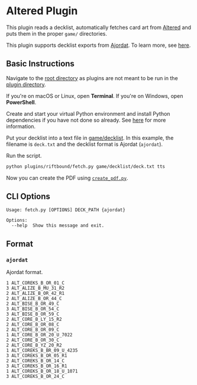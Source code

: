 # Altered Plugin

This plugin reads a decklist, automatically fetches card art from [Altered](https://www.altered.gg/) and puts them in the proper `game/` directories.

This plugin supports decklist exports from [Ajordat](https://altered.ajordat.com/). To learn more, see [here](#formats).

## Basic Instructions

Navigate to the [root directory](../..) as plugins are not meant to be run in the [plugin directory](.).

If you're on macOS or Linux, open **Terminal**. If you're on Windows, open **PowerShell**.

Create and start your virtual Python environment and install Python dependencies if you have not done so already. See [here](../../README.md#basic-usage) for more information.

Put your decklist into a text file in [game/decklist](../game/decklist/). In this example, the filename is `deck.txt` and the decklist format is Ajordat (`ajordat`).

Run the script.

```sh
python plugins/riftbound/fetch.py game/decklist/deck.txt tts
```

Now you can create the PDF using [`create_pdf.py`](../../README.md#create_pdfpy).

## CLI Options

```
Usage: fetch.py [OPTIONS] DECK_PATH {ajordat}

Options:
  --help  Show this message and exit.
```

## Format

### `ajordat`

Ajordat format.

```
1 ALT_COREKS_B_OR_01_C
3 ALT_ALIZE_B_MU_31_R2
2 ALT_ALIZE_B_OR_42_R1
2 ALT_ALIZE_B_OR_44_C
2 ALT_BISE_B_OR_49_C
3 ALT_BISE_B_OR_54_C
3 ALT_BISE_B_OR_59_C
2 ALT_CORE_B_LY_15_R2
2 ALT_CORE_B_OR_08_C
2 ALT_CORE_B_OR_09_C
1 ALT_CORE_B_OR_20_U_7022
2 ALT_CORE_B_OR_30_C
2 ALT_CORE_B_YZ_20_R2
1 ALT_COREKS_B_BR_09_U_4235
3 ALT_COREKS_B_OR_05_R1
2 ALT_COREKS_B_OR_14_C
3 ALT_COREKS_B_OR_16_R1
1 ALT_COREKS_B_OR_18_U_1071
3 ALT_COREKS_B_OR_24_C
```
